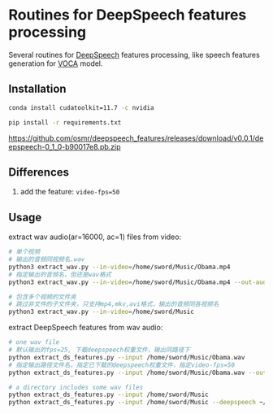 # Routines for DeepSpeech features processing
Several routines for [DeepSpeech](https://github.com/mozilla/DeepSpeech) features processing, like speech features generation for [VOCA](https://github.com/TimoBolkart/voca) model.

## Installation

```bash
conda install cudatoolkit=11.7 -c nvidia

pip install -r requirements.txt
```

https://github.com/osmr/deepspeech_features/releases/download/v0.0.1/deepspeech-0_1_0-b90017e8.pb.zip

## Differences

1. add the feature: `video-fps=50`
## Usage

extract wav audio(ar=16000, ac=1) files from video:
```bash
# 单个视频
# 输出的音频同视频名.wav
python3 extract_wav.py --in-video=/home/sword/Music/Obama.mp4
# 指定输出的音频名，但还是wav格式
python3 extract_wav.py --in-video=/home/sword/Music/Obama.mp4 --out-audio=/home/sword/Music/1.wav

# 包含多个视频的文件夹
# 跳过非文件的子文件夹，只支持mp4,mkv,avi格式，输出的音频同各视频名
python3 extract_wav.py --in-video=/home/sword/Music
```

extract DeepSpeech features from wav audio:
```bash
# one wav file
# 默认输出的fps=25, 下载deepspeech权重文件，输出同路径下
python extract_ds_features.py --input /home/sword/Music/Obama.wav 
# 指定输出路径文件名，指定已下载的deepspeech权重文件，指定video-fps=50
python extract_ds_features.py --input /home/sword/Music/Obama.wav --output ~/Desktop/001.ds.npy --deepspeech ~/Downloads/deepspeech-0_1_0-b90017e8.pb --`video-fps=50`

# a directory includes some wav files
python extract_ds_features.py --input /home/sword/Music
python extract_ds_features.py --input /home/sword/Music --deepspeech ~/Downloads/deepspeech-0_1_0-b90017e8.pb --video-fps=50
```

